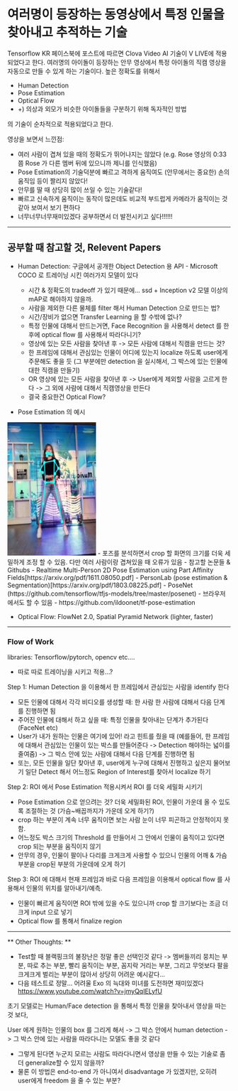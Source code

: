 # 여러명이 등장하는 동영상에서 특정 인물을 찾아내고 추적하는 기술 

Tensorflow KR 페이스북에 포스트에 따르면 Clova Video AI 기술이 V LIVE에 적용되었다고 한다. 
여러명의 아이돌이 등장하는 안무 영상에서 특정 아이돌의 직캠 영상을 자동으로 만들 수 있게 하는 기술이다.
높은 정확도를 위해서 
 
  - Human Detection 
  - Pose Estimation 
  - Optical Flow
  - +) 의상과 외모가 비슷한 아이돌들을 구분하기 위해 독자적인 방법 

의 기술이 순차적으로 적용되었다고 한다. 


영상을 보면서 느낀점: 
- 여러 사람이 겹쳐 있을 때의 정확도가 뛰어나지는 않았다 (e.g. Rose 영상의 0:33 쯤 Rose 가 다른 멤버 뒤에 있으니까 제니를 인식했음) 
- Pose Estimation의 기술덕분에 빠르고 격하게 움직여도 (안무에서는 중요한) 손의 움직임 등이 짤리지 않았다! 
- 안무를 딸 때 상당히 많이 쓰일 수 있는 기술같다! 
- 빠르고 신속하게 움직이는 동작이 많은데도 비교적 부드럽게 카메라가 움직이는 것 같아 보여서 보기 편하다 
- 너무너무너무재미있겠다 공부하면서 더 발전시키고 싶다!!!!!! 

--- 

## 공부할 때 참고할 것, Relevent Papers

  - Human Detection: 구글에서 공개한 Object Detection 용 API - Microsoft COCO 로 트레이닝 시킨 여러가지 모델이 있다 
     - 시간 & 정확도의 tradeoff 가 있기 때문에... ssd + Inception v2 모델 이상의 mAP로 해야하지 않을까. 
     - 사람을 제외한 다른 물체를 filter 해서 Human Detection 으로 만드는 법? 
     - 시간/장비가 없으면 Transfer Learning 을 할 수밖에 없나? 
     - 특정 인물에 대해서 만드는거면, Face Recognition 을 사용해서 detect 를 한 후에 optical flow 를 사용해서 따라다니기? 
     - 영상에 있는 모든 사람을 찾아낸 후 -> 모든 사람에 대해서 직캠을 만드는 것? 
     - 한 프레임에 대해서 관심있는 인물이 어디에 있는지 localize 하도록 user에게 주문해도 좋을 듯 (그 부분에만 detection 을 실시해서, 그 박스에 있는 인물에 대한 직캠을 만들기) 
     - OR 영상에 있는 모든 사람을 찾아낸 후 -> User에게 제외할 사람을 고르게 한다 -> 그 외에 사람에 대해서 직캠영상을 만든다 
     - 결국 중요한건 Optical Flow? 


  - Pose Estimation 의 예시 
  <img src="https://github.com/Hyunjulie/Naver_Campus_Hackday_Study/blob/master/dance1.png" width="200" height="300" />
   - 포즈를 분석하면서 crop 할 화면의 크기를 더욱 세밀하게 조정 할 수 있음. 다만 여러 사람이랑 겹쳐있을 때 오류가 있음 
   - 참고할 논문들 & Githubs
    - Realtime Multi-Person 2D Pose Estimation using Part Affinity Fields[https://arxiv.org/pdf/1611.08050.pdf]
    - PersonLab (pose estimation & Segmentation)[https://arxiv.org/pdf/1803.08225.pdf] 
    - PoseNet (https://github.com/tensorflow/tfjs-models/tree/master/posenet) - 브라우저에서도 할 수 있음 
    - https://github.com/ildoonet/tf-pose-estimation
  
  - Optical Flow: FlowNet 2.0, Spatial Pyramid Network (lighter, faster) 
  
  
  
---

### Flow of Work 

libraries: Tensorflow/pytorch, opencv etc.... 

* 따로 따로 트레이닝을 시키고 적용...? 

Step 1: Human Detection 을 이용해서 한 프레임에서 관심있는 사람을 identify 한다 
 - 모든 인물에 대해서 각각 비디오를 생성할 때: 한 사람 한 사람에 대해서 다음 단계를 진행하면 됨 
 - 주어진 인물에 대해서 하고 싶을 때: 특정 인물을 찾아내는 단계가 추가된다 (FaceNet etc) 
 - User가 내가 원하는 인물은 여기에 있어! 라고 힌트를 줬을 때 (예를들어, 한 프레임에 대해서 관심있는 인물이 있는 박스를 만들어준다 -> Detection 해야하는 넓이를 줄여줌) -> 그 박스 안에 있는 사람에 대해서 다음 단계를 진행하면 됨 
  - 또는, 모든 인물을 일단 찾아낸 후, user에게 누구에 대해서 진행하고 싶은지 물어보기 
일단 Detect 해서 어느정도 Region of Interest를 찾아서 localize 하기 


Step 2: ROI 에서 Pose Estimation 적용시켜서 ROI 를 더욱 세밀화 시키기 
 - Pose Estimation 으로 얻으려는 것? 더욱 세밀화된 ROI, 인물이 가운데 올 수 있도록 조절하는 것 (가슴~배꼽까지가 가운데 오게 하기?) 
 - crop 하는 부분이 계속 너무 움직이면 보는 사람 눈이 너무 피곤하고 안정적이지 못함.
 - 어느정도 박스 크기의 Threshold 를 만들어서 그 안에서 인물이 움직이고 있다면 crop 되는 부분을 움직이지 않기 
 - 안무의 경우, 인물이 팔이나 다리를 크게크게 사용할 수 있으니 인물의 어깨 & 가슴 부분을 crop된 부분의 가운데에 오게 하기 

Step 3: ROI 에 대해서 현재 프레임과 바로 다음 프레임을 이용해서 optical flow 를 사용해서 인물의 위치를 알아내기/예측. 
 - 인물이 빠르게 움직이면 ROI 밖에 있을 수도 있으니까 crop 할 크기보다는 조금 더 크게 input 으로 넣기 
 - Optical flow 를 통해서 finalize region 


--- 
** Other Thoughts: ** 

- Test할 때 블랙핑크의 불장난은 정말 좋은 선택인것 같다 -> 멤버들끼리 뭉치는 부분, 따로 추는 부분, 빨리 움직이는 부분, 꼼지락 거리는 부분, 그리고 무엇보다 팔을 크게크게 벌리는 부분이 많아서 상당히 어려운 예시같다... 
- 다음 테스트로 정말... 어려울 Exo 의 늑대와 미녀를 도전하면 재미있겠다 https://www.youtube.com/watch?v=jmyQqIELyfU 

초기 모델로는 Human/Face detection 을 통해서 특정 인물을 찾아내서 영상을 따는것 보다, 

User 에게 원하는 인물의 box 를 그리게 해서 -> 그 박스 안에서 human detection -> 그 박스 안에 있는 사람을 따라다니는 모델도 좋을 것 같다 
 - 그렇게 된다면 누군지 모르는 사람도 따라다니면서 영상을 만들 수 있는 기술로 좀 더 generalize할 수 있지 않을까? 
 - 물론 이 방법은 end-to-end 가 아니여서 disadvantage 가 있겠지만, 오히려 user에게 freedom 을 줄 수 있는 부분? 
